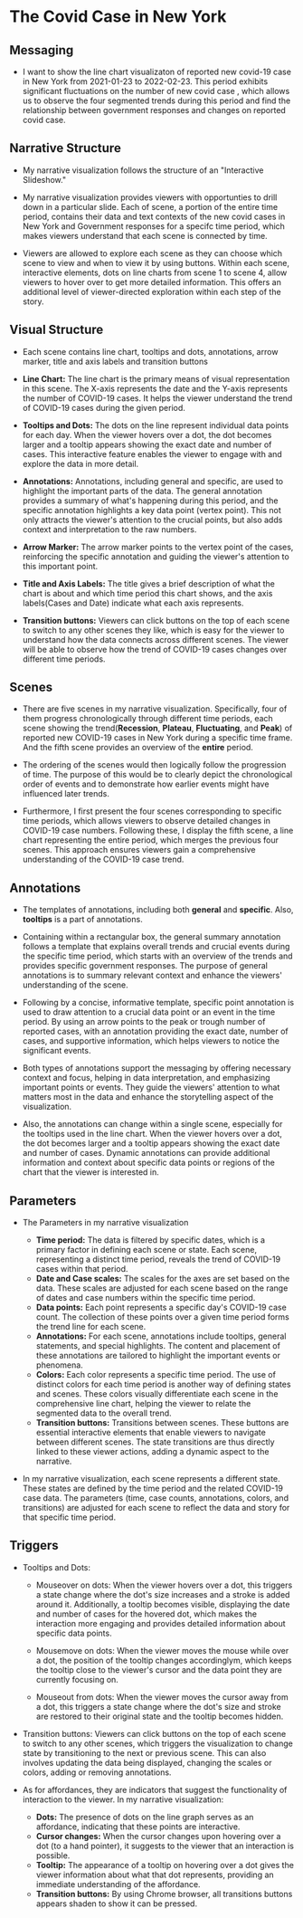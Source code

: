 # <b>The Covid Case in New York</b>

## <b>Messaging</b>

- I want to show the line chart visualizaton of reported new covid-19 case in New York from 2021-01-23 to 2022-02-23. This period exhibits significant fluctuations on the number of new covid case , which allows us to observe the four segmented trends during this period and find the relationship between government responses and changes on reported covid case.

## <b>Narrative Structure</b>

- My narrative visualization follows the structure of an "Interactive Slideshow."

- My narrative visualization provides viewers with opportunties to drill down in a particular slide. Each of scene, a portion of the entire time period, contains their data and text contexts of the new covid cases in New York and Government responses for a specifc time period, which makes viewers understand that each scene is connected by time.

- Viewers are allowed to explore each scene as they can choose which scene to view and when to view it by using buttons. Within each scene, interactive elements, dots on line charts from scene 1 to scene 4, allow viewers to hover over to get more detailed information. This offers an additional level of viewer-directed exploration within each step of the story.

## <b>Visual Structure</b>

- Each scene contains line chart, tooltips and dots, annotations, arrow marker, title and axis labels and transition buttons

- <b>Line Chart:</b> The line chart is the primary means of visual representation in this scene. The X-axis represents the date and the Y-axis represents the number of COVID-19 cases. It helps the viewer understand the trend of COVID-19 cases during the given period.

- <b>Tooltips and Dots:</b> The dots on the line represent individual data points for each day. When the viewer hovers over a dot, the dot becomes larger and a tooltip appears showing the exact date and number of cases. This interactive feature enables the viewer to engage with and explore the data in more detail.

- <b>Annotations:</b> Annotations, including general and specific, are used to highlight the important parts of the data. The general annotation provides a summary of what's happening during this period, and the specific annotation highlights a key data point (vertex point). This not only attracts the viewer's attention to the crucial points, but also adds context and interpretation to the raw numbers.

- <b>Arrow Marker:</b> The arrow marker points to the vertex point of the cases, reinforcing the specific annotation and guiding the viewer's attention to this important point.

- <b>Title and Axis Labels:</b> The title gives a brief description of what the chart is about and which time period this chart shows, and the axis labels(Cases and Date) indicate what each axis represents.

- <b>Transition buttons:</b> Viewers can click buttons on the top of each scene to switch to any other scenes they like, which is easy for the viewer to understand how the data connects across different scenes. The viewer will be able to observe how the trend of COVID-19 cases changes over different time periods.

## <b>Scenes</b>

- There are five scenes in my narrative visualization. Specifically, four of them progress chronologically through different time periods, each scene showing the trend(<b>Recession</b>, <b>Plateau</b>, <b>Fluctuating</b>, and <b>Peak</b>) of reported new COVID-19 cases in New York during a specific time frame. And the fifth scene provides an overview of the <b>entire</b> period.

- The ordering of the scenes would then logically follow the progression of time. The purpose of this would be to clearly depict the chronological order of events and to demonstrate how earlier events might have influenced later trends.

- Furthermore, I first present the four scenes corresponding to specific time periods, which allows viewers to observe detailed changes in COVID-19 case numbers. Following these, I display the fifth scene, a line chart representing the entire period, which merges the previous four scenes. This approach ensures viewers gain a comprehensive understanding of the COVID-19 case trend.

## <b>Annotations</b>

- The templates of annotations, including both <b>general</b> and <b>specific</b>. Also, <b>tooltips</b> is a part of annotations.

- Containing within a rectangular box, the general summary annotation follows a template that explains overall trends and crucial events during the specific time period, which starts with an overview of the trends and provides specific government responses. The purpose of general annotations is to summary relevant context and enhance the viewers' understanding of the scene.

- Following by a concise, informative template, specific point annotation is used to draw attention to a crucial data point or an event in the time period. By using an arrow points to the peak or trough number of reported cases, with an annotation providing the exact date, number of cases, and supportive information, which helps viewers to notice the significant events.

- Both types of annotations support the messaging by offering necessary context and focus, helping in data interpretation, and emphasizing important points or events. They guide the viewers' attention to what matters most in the data and enhance the storytelling aspect of the visualization.

- Also, the annotations can change within a single scene, especially for the tooltips used in the line chart. When the viewer hovers over a dot, the dot becomes larger and a tooltip appears showing the exact date and number of cases. Dynamic annotations can provide additional information and context about specific data points or regions of the chart that the viewer is interested in.

## <b>Parameters</b>

- The Parameters in my narrative visualization

  - <b>Time period:</b> The data is filtered by specific dates, which is a primary factor in defining each scene or state. Each scene, representing a distinct time period, reveals the trend of COVID-19 cases within that period.
  - <b>Date and Case scales:</b> The scales for the axes are set based on the data. These scales are adjusted for each scene based on the range of dates and case numbers within the specific time period.
  - <b>Data points:</b> Each point represents a specific day's COVID-19 case count. The collection of these points over a given time period forms the trend line for each scene.
  - <b>Annotations:</b> For each scene, annotations include tooltips, general statements, and special highlights. The content and placement of these annotations are tailored to highlight the important events or phenomena.
  - <b>Colors:</b> Each color represents a specific time period. The use of distinct colors for each time period is another way of defining states and scenes. These colors visually differentiate each scene in the comprehensive line chart, helping the viewer to relate the segmented data to the overall trend.
  - <b>Transition buttons:</b> Transitions between scenes. These buttons are essential interactive elements that enable viewers to navigate between different scenes. The state transitions are thus directly linked to these viewer actions, adding a dynamic aspect to the narrative.

- In my narrative visualization, each scene represents a different state. These states are defined by the time period and the related COVID-19 case data. The parameters (time, case counts, annotations, colors, and transitions) are adjusted for each scene to reflect the data and story for that specific time period.

## <b>Triggers</b>

- Tooltips and Dots:

  - Mouseover on dots: When the viewer hovers over a dot, this triggers a state change where the dot's size increases and a stroke is added around it. Additionally, a tooltip becomes visible, displaying the date and number of cases for the hovered dot, which makes the interaction more engaging and provides detailed information about specific data points.

  - Mousemove on dots: When the viewer moves the mouse while over a dot, the position of the tooltip changes accordinglym, which keeps the tooltip close to the viewer's cursor and the data point they are currently focusing on.

  - Mouseout from dots: When the viewer moves the cursor away from a dot, this triggers a state change where the dot's size and stroke are restored to their original state and the tooltip becomes hidden.

- Transition buttons: Viewers can click buttons on the top of each scene to switch to any other scenes, which triggers the visualization to change state by transitioning to the next or previous scene. This can also involves updating the data being displayed, changing the scales or colors, adding or removing annotations.

- As for affordances, they are indicators that suggest the functionality of interaction to the viewer. In my narrative visualization:

  - <b>Dots:</b> The presence of dots on the line graph serves as an affordance, indicating that these points are interactive.
  - <b>Cursor changes:</b> When the cursor changes upon hovering over a dot (to a hand pointer), it suggests to the viewer that an interaction is possible.
  - <b>Tooltip:</b> The appearance of a tooltip on hovering over a dot gives the viewer information about what that dot represents, providing an immediate understanding of the affordance.
  - <b>Transition buttons:</b> By using Chrome browser, all transitions buttons appears shaden to show it can be pressed.
